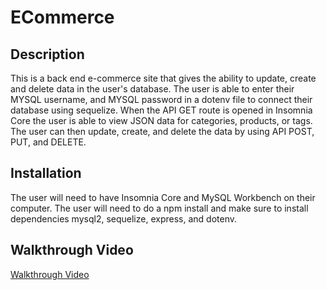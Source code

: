 # ECommerce


## Description

This is a back end e-commerce site that gives the ability to update, create and delete data in the user's database. The user is able to enter their MYSQL username, and MYSQL password in a dotenv file to connect their database using sequelize. When the API GET route is opened in Insomnia Core the user is able to view JSON data for categories, products, or tags. The user can then update, create, and delete the data by using API POST, PUT, and DELETE.

## Installation

The user will need to have Insomnia Core and MySQL Workbench on their computer. The user will need to do a npm install and make sure to install dependencies mysql2, sequelize, express, and dotenv. 

## Walkthrough Video 

[Walkthrough Video](https://drive.google.com/file/d/1pgyGjVOSzEe6fUxUIy_WaUL1xGuLXPJA/view)